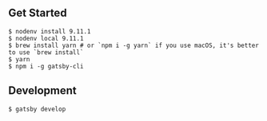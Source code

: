 ## Get Started

```
$ nodenv install 9.11.1
$ nodenv local 9.11.1
$ brew install yarn # or `npm i -g yarn` if you use macOS, it's better to use `brew install`
$ yarn
$ npm i -g gatsby-cli
```

## Development

```
$ gatsby develop
```
